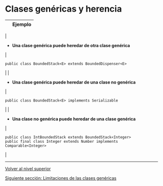 # Clases genéricas y herencia






|  | Ejemplo |
| --- | --- |
| 
* **Una clase genérica puede heredar de otra clase genérica**


 | 


```
public class BoundedStack<E> extends BoundedDispenser<E>
```


 |
| 
* **Una clase genérica puede heredar de una clase no genérica**


 | 


```
public class BoundedStack<E> implements Serializable
```


 |
| 
* **Una clase no genérica puede heredar de una clase genérica**


 | 


```
public class IntBoundedStack extends BoundedStack<Integer>
public final class Integer extends Number implements Comparable<Integer>
```


 |


---

[Volver al nivel superior](../README.md)

[Siguiente sección: Limitaciones de las clases genéricas](../u2genericClassesLimitations/README.md)
